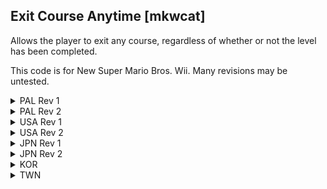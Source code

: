## Exit Course Anytime [mkwcat]

Allows the player to exit any course, regardless of whether or not the level
has been completed.

This code is for New Super Mario Bros. Wii. Many revisions may be untested.

<details>
<summary>PAL Rev 1</summary>

```hex
040B4EA8 38600001
```
</details>

<details>
<summary>PAL Rev 2</summary>

```hex
040B4EA8 38600001
```
</details>

<details>
<summary>USA Rev 1</summary>

```hex
040B4E58 38600001
```
</details>

<details>
<summary>USA Rev 2</summary>

```hex
040B4E58 38600001
```
</details>

<details>
<summary>JPN Rev 1</summary>

```hex
040B4DD8 38600001
```
</details>

<details>
<summary>JPN Rev 2</summary>

```hex
040B4DD8 38600001
```
</details>

<details>
<summary>KOR</summary>

```hex
040B4F68 38600001
```
</details>

<details>
<summary>TWN</summary>

```hex
040B4F68 38600001
```
</details>

